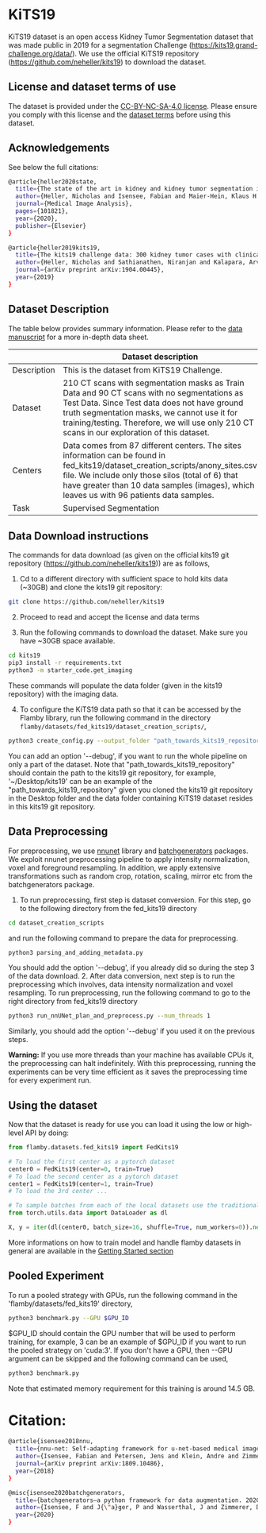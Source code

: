 # KiTS19

KiTS19 dataset is an open access Kidney Tumor Segmentation dataset that was made public in 2019 for a segmentation Challenge (https://kits19.grand-challenge.org/data/).
We use the official KiTS19 repository (https://github.com/neheller/kits19) to download the dataset.

## License and dataset terms of use
The dataset is provided under the [CC-BY-NC-SA-4.0 license](https://data.donders.ru.nl/doc/dua/CC-BY-NC-SA-4.0.html?0).
Please ensure you comply with this license and the [dataset terms](https://kits19.grand-challenge.org/data/)
before using this dataset.
## Acknowledgements
See below the full citations:
```bash
@article{heller2020state,
  title={The state of the art in kidney and kidney tumor segmentation in contrast-enhanced CT imaging: Results of the KiTS19 Challenge},
  author={Heller, Nicholas and Isensee, Fabian and Maier-Hein, Klaus H and Hou, Xiaoshuai and Xie, Chunmei and Li, Fengyi and Nan, Yang and Mu, Guangrui and Lin, Zhiyong and Han, Miofei and others},
  journal={Medical Image Analysis},
  pages={101821},
  year={2020},
  publisher={Elsevier}
}

@article{heller2019kits19,
  title={The kits19 challenge data: 300 kidney tumor cases with clinical context, ct semantic segmentations, and surgical outcomes},
  author={Heller, Nicholas and Sathianathen, Niranjan and Kalapara, Arveen and Walczak, Edward and Moore, Keenan and Kaluzniak, Heather and Rosenberg, Joel and Blake, Paul and Rengel, Zachary and Oestreich, Makinna and others},
  journal={arXiv preprint arXiv:1904.00445},
  year={2019}
}
```

## Dataset Description
The table below provides summary information.
Please refer to the [data manuscript](https://arxiv.org/pdf/1904.00445.pdf) for a more in-depth data sheet.

|                   | Dataset description
| ----------------- | -----------------------------------------------
| Description       | This is the dataset from KiTS19 Challenge.
| Dataset           | 210 CT scans with segmentation masks as Train Data and 90 CT scans with no segmentations as Test Data. Since Test data does not have ground truth segmentation masks, we cannot use it for training/testing. Therefore, we will use only 210 CT scans in our exploration of this dataset.
| Centers           | Data comes from 87 different centers. The sites information can be found in fed_kits19/dataset_creation_scripts/anony_sites.csv file. We include only those silos (total of 6) that have greater than 10 data samples (images), which leaves us with 96 patients data samples.
| Task              | Supervised Segmentation



## Data Download instructions
The commands for data download
(as given on the official kits19 git repository (https://github.com/neheller/kits19)) are as follows,

1. Cd to a different directory with sufficient space to hold kits data (~30GB) and clone the kits19 git repository:
```bash
git clone https://github.com/neheller/kits19
```

2. Proceed to read and accept the license and data terms

3. Run the following commands to download the dataset. Make sure you have ~30GB space available.
```bash
cd kits19
pip3 install -r requirements.txt
python3 -m starter_code.get_imaging
```
These commands will populate the data folder (given in the kits19 repository) with the imaging data.

4. To configure the KiTS19 data path so that it can be accessed by the Flamby library, run the following command in the directory `flamby/datasets/fed_kits19/dataset_creation_scripts/`,
```bash
python3 create_config.py --output_folder "path_towards_kits19_repository"
```
You can add an option '--debug', if you want to run the whole pipeline on only a part of the dataset. Note that "path_towards_kits19_repository" should contain the path to the kits19 git repository, for example, '~/Desktop/kits19' can be an example of the "path_towards_kits19_repository" given you cloned the kits19 git repository in the Desktop folder and the data folder containing KiTS19 dataset resides in this kits19 git repository.

## Data Preprocessing
For preprocessing, we use [nnunet](https://github.com/MIC-DKFZ/nnUNet) library and [batchgenerators](https://github.com/MIC-DKFZ/batchgenerators) packages. We exploit nnunet preprocessing pipeline
to apply intensity normalization, voxel and foreground resampling. In addition, we apply extensive transformations such as random crop, rotation, scaling, mirror etc from the batchgenerators package.

1. To run preprocessing, first step is dataset conversion. For this step, go to the following directory from the fed_kits19 directory
```bash
cd dataset_creation_scripts
```
and run the following command to prepare the data for preprocessing.
```bash
python3 parsing_and_adding_metadata.py
```
You should add the option '--debug', if you already did so during the step 3 of the data download.
2. After data conversion, next step is to run the preprocessing which involves, data intensity normalization and voxel resampling. To run preprocessing, run the following command to go to the right directory from fed_kits19 directory
```bash
python3 run_nnUNet_plan_and_preprocess.py --num_threads 1
```
Similarly, you should add the option '--debug' if you used it on the previous steps.

**Warning:** If you use more threads than your machine has available CPUs it, the preprocessing can halt indefinitely.
With this preprocessing, running the experiments can be very time efficient as it saves the preprocessing time for every experiment run.

## Using the dataset

Now that the dataset is ready for use you can load it using the low or high-level API
by doing:
```python
from flamby.datasets.fed_kits19 import FedKits19

# To load the first center as a pytorch dataset
center0 = FedKits19(center=0, train=True)
# To load the second center as a pytorch dataset
center1 = FedKits19(center=1, train=True)
# To load the 3rd center ...

# To sample batches from each of the local datasets use the traditional pytorch API
from torch.utils.data import DataLoader as dl

X, y = iter(dl(center0, batch_size=16, shuffle=True, num_workers=0)).next()
```
More informations on how to train model and handle flamby datasets in general are available in the [Getting Started section](../../../Quickstart.md)

## Pooled Experiment
To run a pooled strategy with GPUs, run the following command in the 'flamby/datasets/fed_kits19' directory,
```bash
python3 benchmark.py --GPU $GPU_ID
```
$GPU_ID should contain the GPU number that will be used to perform training, for example, 3 can be an example of $GPU_ID if you want to run the pooled strategy on 'cuda:3'.
If you don't have a GPU, then --GPU argument can be skipped and the following command can be used,
```bash
python3 benchmark.py
```
Note that estimated memory requirement for this training is around 14.5 GB.

# Citation:
```bash
@article{isensee2018nnu,
  title={nnu-net: Self-adapting framework for u-net-based medical image segmentation},
  author={Isensee, Fabian and Petersen, Jens and Klein, Andre and Zimmerer, David and Jaeger, Paul F and Kohl, Simon and Wasserthal, Jakob and Koehler, Gregor and Norajitra, Tobias and Wirkert, Sebastian and others},
  journal={arXiv preprint arXiv:1809.10486},
  year={2018}
}

@misc{isensee2020batchgenerators,
  title={batchgenerators—a python framework for data augmentation. 2020},
  author={Isensee, F and J{\"a}ger, P and Wasserthal, J and Zimmerer, D and Petersen, J and Kohl, S and others},
  year={2020}
}
```
